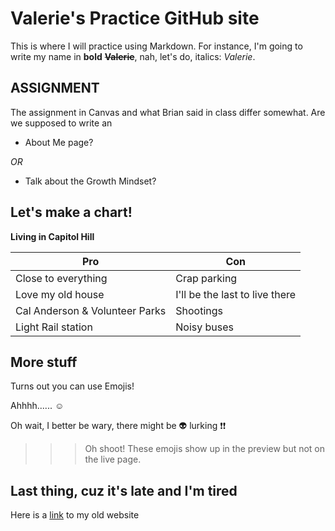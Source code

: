 # Valerie's Practice GitHub site

This is where I will practice using Markdown.  For instance, I'm going to write my name in **bold**  ~~**Valerie**~~, nah, let's do, italics: *Valerie*.

## ASSIGNMENT

The assignment in Canvas and what Brian said in class differ somewhat.  Are we supposed to write an 
- About Me page? 

 *OR*
- Talk about the Growth Mindset?

## Let's make a chart!
**Living in Capitol Hill**

Pro | Con
-------|--------
Close to everything | Crap parking
Love my old house   | I'll be the last to live there
Cal Anderson & Volunteer Parks | Shootings
Light Rail station | Noisy buses

## More stuff
Turns out you can use Emojis!

Ahhhh...... :relaxed:

Oh wait, I better be wary, there might be :alien: lurking :exclamation::exclamation:
>>> Oh shoot!  These emojis show up in the preview but not on the live page.  

## Last thing, cuz it's late and I'm tired
Here is a [link](https://www.moseleytax.com/) to my old website 







